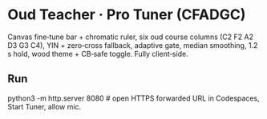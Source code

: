 # Oud Teacher · Pro Tuner (CFADGC)
Canvas fine‑tune bar + chromatic ruler, six oud course columns (C2 F2 A2 D3 G3 C4), YIN + zero‑cross fallback, adaptive gate, median smoothing, 1.2 s hold, wood theme + CB‑safe toggle. Fully client‑side.

## Run
python3 -m http.server 8080  # open HTTPS forwarded URL in Codespaces, Start Tuner, allow mic.
